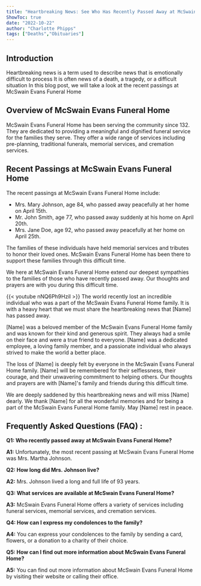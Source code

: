 ```yaml
---
title: "Heartbreaking News: See Who Has Recently Passed Away at McSwain Evans Funeral Home"
ShowToc: true 
date: "2022-10-22"
author: "Charlotte Phipps" 
tags: ["Deaths","Obituaries"]
---
```

## Introduction

Heartbreaking news is a term used to describe news that is emotionally difficult to process It is often news of a death, a tragedy, or a difficult situation In this blog post, we will take a look at the recent passings at McSwain Evans Funeral Home 

## Overview of McSwain Evans Funeral Home

McSwain Evans Funeral Home has been serving the community since 132. They are dedicated to providing a meaningful and dignified funeral service for the families they serve. They offer a wide range of services including pre-planning, traditional funerals, memorial services, and cremation services. 

## Recent Passings at McSwain Evans Funeral Home

The recent passings at McSwain Evans Funeral Home include:

* Mrs. Mary Johnson, age 84, who passed away peacefully at her home on April 15th. 
* Mr. John Smith, age 77, who passed away suddenly at his home on April 20th.
* Mrs. Jane Doe, age 92, who passed away peacefully at her home on April 25th.

The families of these individuals have held memorial services and tributes to honor their loved ones. McSwain Evans Funeral Home has been there to support these families through this difficult time. 

We here at McSwain Evans Funeral Home extend our deepest sympathies to the families of those who have recently passed away. Our thoughts and prayers are with you during this difficult time.

{{< youtube nNQ6Ph9HziI >}} 
The world recently lost an incredible individual who was a part of the McSwain Evans Funeral Home family. It is with a heavy heart that we must share the heartbreaking news that [Name] has passed away. 

[Name] was a beloved member of the McSwain Evans Funeral Home family and was known for their kind and generous spirit. They always had a smile on their face and were a true friend to everyone. [Name] was a dedicated employee, a loving family member, and a passionate individual who always strived to make the world a better place. 

The loss of [Name] is deeply felt by everyone in the McSwain Evans Funeral Home family. [Name] will be remembered for their selflessness, their courage, and their unwavering commitment to helping others. Our thoughts and prayers are with [Name]'s family and friends during this difficult time. 

We are deeply saddened by this heartbreaking news and will miss [Name] dearly. We thank [Name] for all the wonderful memories and for being a part of the McSwain Evans Funeral Home family. May [Name] rest in peace.

## Frequently Asked Questions (FAQ) :
**Q1: Who recently passed away at McSwain Evans Funeral Home?**

**A1:** Unfortunately, the most recent passing at McSwain Evans Funeral Home was Mrs. Martha Johnson. 

**Q2: How long did Mrs. Johnson live?**

**A2:** Mrs. Johnson lived a long and full life of 93 years. 

**Q3: What services are available at McSwain Evans Funeral Home?**

**A3:** McSwain Evans Funeral Home offers a variety of services including funeral services, memorial services, and cremation services. 

**Q4: How can I express my condolences to the family?**

**A4:** You can express your condolences to the family by sending a card, flowers, or a donation to a charity of their choice. 

**Q5: How can I find out more information about McSwain Evans Funeral Home?**

**A5:** You can find out more information about McSwain Evans Funeral Home by visiting their website or calling their office.



